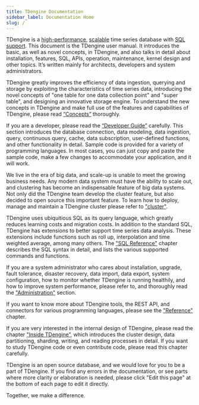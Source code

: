```yaml
---
title: TDengine Documentation
sidebar_label: Documentation Home
slug: /
---
```


TDengine is a [high-performance](https://tdengine.com/fast), [scalable](https://tdengine.com/scalable) time series database with [SQL support](https://tdengine.com/sql-support). This document is the TDengine user manual. It introduces the basic, as well as novel concepts, in TDengine, and also talks in detail about installation, features, SQL, APIs, operation, maintenance, kernel design and other topics. It’s written mainly for architects, developers and system administrators.

TDengine greatly improves the efficiency of data ingestion, querying and storage by exploiting the characteristics of time series data, introducing the novel concepts of "one table for one data collection point" and "super table", and designing an innovative storage engine. To understand the new concepts in TDengine and make full use of the features and capabilities of TDengine, please read [“Concepts”](./concept) thoroughly.

If you are a developer, please read the [“Developer Guide”](./develop) carefully. This section introduces the database connection, data modeling, data ingestion, query, continuous query, cache, data subscription, user-defined functions, and other functionality in detail. Sample code is provided for a variety of programming languages. In most cases, you can just copy and paste the sample code, make a few changes to accommodate your application, and it will work.

We live in the era of big data, and scale-up is unable to meet the growing business needs. Any modern data system must have the ability to scale out, and clustering has become an indispensable feature of big data systems. Not only did the TDengine team develop the cluster feature, but also decided to open source this important feature. To learn how to deploy, manage and maintain a TDengine cluster please refer to ["cluster"](./cluster).

TDengine uses ubiquitious SQL as its query language, which greatly reduces learning costs and migration costs. In addition to the standard SQL, TDengine has extensions to better support time series data analysis. These extensions include functions such as roll up, interpolation and time weighted average, among many others. The ["SQL Reference"](./taos-sql) chapter describes the SQL syntax in detail, and lists the various supported commands and functions.

If you are a system administrator who cares about installation, upgrade, fault tolerance, disaster recovery, data import, data export, system configuration, how to monitor whether TDengine is running healthily, and how to improve system performance, please refer to, and thoroughly read the ["Administration"](./operation) section.

If you want to know more about TDengine tools, the REST API, and connectors for various programming languages, please see the ["Reference"](./reference) chapter.

If you are very interested in the internal design of TDengine, please read the chapter ["Inside TDengine”](./tdinternal), which introduces the cluster design, data partitioning, sharding, writing, and reading processes in detail. If you want to study TDengine code or even contribute code, please read this chapter carefully.

TDengine is an open source database, and we would love for you to be a part of TDengine. If you find any errors in the documentation, or see parts where more clarity or elaboration is needed, please click "Edit this page" at the bottom of each page to edit it directly.

Together, we make a difference.
